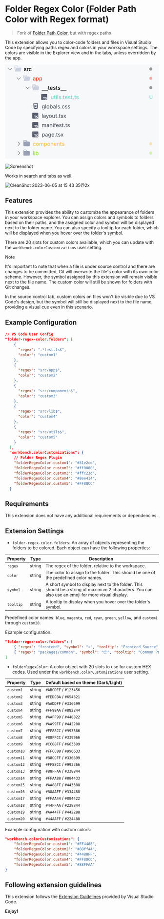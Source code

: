 # Folder Regex Color (Folder Path Color with Regex format)

> Fork of [Folder Path Color](https://marketplace.visualstudio.com/items?itemName=VisbyDev.folder-path-color), but with regex paths

This extension allows you to color-code folders and files in Visual Studio Code by specifying paths regex and colors in your workspace settings. The colors are visible in the Explorer view and in the tabs, unless overridden by the app.

![Screenshot](./images/screenshot-00.png)

![Screenshot](https://user-images.githubusercontent.com/5649576/243261401-2aa9ba17-c25e-40b0-b478-4da80d6a3b93.png)

Works in search and tabs as well.

<img width="1057" alt="CleanShot 2023-06-05 at 15 43 35@2x" src="https://github.com/jacob-j/vscode-folder-path-color/assets/5649576/45f713a0-f1a1-42d2-bf44-206400ceaa3c">

## Features

This extension provides the ability to customize the appearance of folders in your workspace explorer. You can assign colors and symbols to folders based on their paths, and the assigned color and symbol will be displayed next to the folder name. You can also specify a tooltip for each folder, which will be displayed when you hover over the folder's symbol.

There are 20 slots for custom colors available, which you can update with the `workbench.colorCustomizations` user setting.

> [!NOTE]
> It's important to note that when a file is under source control and there are changes to be committed, Git will overwrite the file's color with its own color scheme. However, the symbol assigned by this extension will remain visible next to the file name. The custom color will still be shown for folders with Git changes.

In the source control tab, custom colors on files won't be visible due to VS Code's design, but the symbol will still be displayed next to the file name, providing a visual cue even in this scenario.

## Example Configuration

```json
// VS Code User Config
"folder-regex-color.folders": [
    {
      "regex": ".*test.ts$",
      "color": "custom1"
    },
    {
      "regex": "src/app$",
      "color": "custom2"
    },
    {
      "regex": "src/components$",
      "color": "custom3"
    },
    {
      "regex": "src/lib$",
      "color": "custom4"
    },
    {
      "regex": "src/utils$",
      "color": "custom5"
    }
  ],
  "workbench.colorCustomizations": {
    // Folder Regex Plugin
    "folderRegexColor.custom1": "#31e2cd",
    "folderRegexColor.custom2": "#ff0000",
    "folderRegexColor.custom3": "#ffc23d",
    "folderRegexColor.custom4": "#8ee414",
    "folderRegexColor.custom5": "#FF88CC"
  }
```

## Requirements

This extension does not have any additional requirements or dependencies.

## Extension Settings

- `folder-regex-color.folders`: An array of objects representing the folders to be colored. Each object can have the following properties:

| Property  | Type   | Description                                                                                                                                       |
| --------- | ------ | ------------------------------------------------------------------------------------------------------------------------------------------------- |
| `regex`   | string | The regex of the folder, relative to the workspace.                                                                                               |
| `color`   | string | The color to assign to the folder. This should be one of the predefined color names.                                                              |
| `symbol`  | string | A short symbol to display next to the folder. This should be a string of maximum 2 characters. You can also use an emoji for more visual display. |
| `tooltip` | string | A tooltip to display when you hover over the folder's symbol.                                                                                     |

Predefined color names: `blue`, `magenta`, `red`, `cyan`, `green`, `yellow`, and `custom1` through `custom20`.

Example configuration:

```json
"folder-regex-color.folders": [
    { "regex": "frontend", "symbol": "⚛️", "tooltip": "Frontend Source", "color": "custom1" },
    { "regex": "packages/common", "symbol": "📦", "tooltip": "Common Packages", "color": "custom2" }
]
```

- `folderRegexColor`: A color object with 20 slots to use for custom HEX codes. Used under the `workbench.colorCustomizations` user setting.

| Property   | Type   | Default based on theme (Dark/Light) |
| ---------- | ------ | ----------------------------------- |
| `custom1`  | string | `#ABCDEF` / `#123456`               |
| `custom2`  | string | `#FEDCBA` / `#654321`               |
| `custom3`  | string | `#AADDFF` / `#336699`               |
| `custom4`  | string | `#FF99AA` / `#882244`               |
| `custom5`  | string | `#AAFF99` / `#448822`               |
| `custom6`  | string | `#AA99FF` / `#442288`               |
| `custom7`  | string | `#FF88CC` / `#993366`               |
| `custom8`  | string | `#88FFCC` / `#339966`               |
| `custom9`  | string | `#CC88FF` / `#663399`               |
| `custom10` | string | `#FFCC88` / `#996633`               |
| `custom11` | string | `#88CCFF` / `#336699`               |
| `custom12` | string | `#FF88CC` / `#993366`               |
| `custom13` | string | `#88FFAA` / `#338844`               |
| `custom14` | string | `#FFAA88` / `#884433`               |
| `custom15` | string | `#AA88FF` / `#443388`               |
| `custom16` | string | `#88AAFF` / `#334488`               |
| `custom17` | string | `#FFAA44` / `#884422`               |
| `custom18` | string | `#44FFAA` / `#228844`               |
| `custom19` | string | `#AA44FF` / `#442288`               |
| `custom20` | string | `#44AAFF` / `#224488`               |

Example configuration with custom colors:

```json
"workbench.colorCustomizations": {
    "folderRegexColor.custom1": "#FF4488",
    "folderRegexColor.custom2": "#88ff44",
    "folderRegexColor.custom3": "#4488FF",
    "folderRegexColor.custom4": "#FF88CC",
    "folderRegexColor.custom5": "#88FFAA"
}
```

## Following extension guidelines

This extension follows the [Extension Guidelines](https://code.visualstudio.com/api/references/extension-guidelines) provided by Visual Studio Code.

**Enjoy!**
